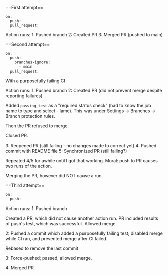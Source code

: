 ==First attempt==

```
on:
  push:
  pull_request:
```

Action runs:
1: Pushed branch
2: Created PR
3: Merged PR (pushed to main)

==Second attempt==

```
on:
  push:
    branches-ignore:
      - main
  pull_request:
```

With a purposefully failing CI

Action runs:
1: Pushed branch
2: Created PR (did not prevent merge despite reporting failures)


Added `passing_test` as a "required status check" (had to know the job name to type and select - lame).  This was under Settings -> Branches -> Branch protection rules.

Then the PR refused to merge.

Closed PR.

3: Reopened PR (still failing - no changes made to correct yet)
4: Pushed commit with README file
5: Synchronized PR (still failing?)

Repeated 4/5 for awhile until I got that working.  Moral: push to PR causes two runs of the action.

Merging the PR, however did NOT cause a run.

==Third attempt==

```
on:
  push:
```

Action runs:
1: Pushed branch

Created a PR, which did not cause another action run.  PR included results of push's test, which was successful.  Allowed merge.

2: Pushed a commit which added a purposefully failing test; disabled merge while CI ran, and prevented merge after CI failed.

Rebased to remove the last commit

3: Force-pushed; passed; allowed merge.

4: Merged PR
